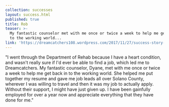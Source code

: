 ```yaml
---
collection: successes
layout: success.html
published: true
title: Rob
teaser: >-
  My fantastic counselor met with me once or twice a week to help me get back in
  to the working world...
link: 'https://dreamcatchers108.wordpress.com/2017/11/27/success-story-rob/'
---
```

"I went through the Department of Rehab because I have a heart condition, and wasn't really sure if I'd ever be able to find a job, which led me to Dreamcatchers.  My fantastic counselor, Dyane, met with me once or twice a week to help me get back in to the working world.  She helped me put together my resume and gave me job leads all over Solano County, wherever I was willing to travel and then it was my job to actually apply.  Without their support, I might have just given up.  I have been gainfully employed for over a year now and appreciate everything that they have done for me."
